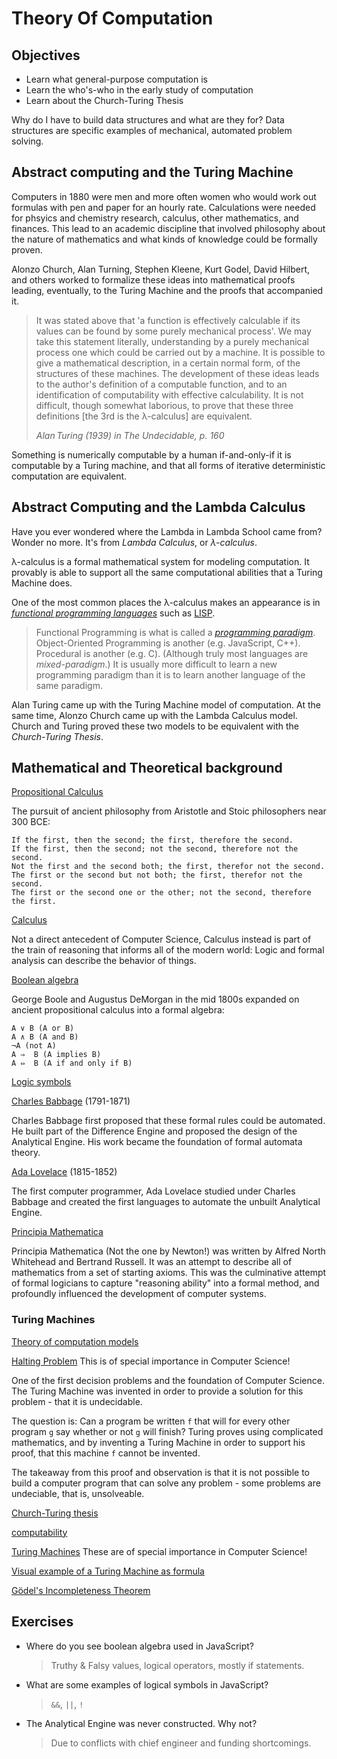 # Theory Of Computation

## Objectives

* Learn what general-purpose computation is
* Learn the who's-who in the early study of computation
* Learn about the Church-Turing Thesis

Why do I have to build data structures and what are they for? Data structures
are specific examples of mechanical, automated problem solving.

## Abstract computing and the Turing Machine

Computers in 1880 were men and more often women who would work out formulas with
pen and paper for an hourly rate. Calculations were needed for phsyics and
chemistry research, calculus, other mathematics, and finances. This lead to an
academic discipline that involved philosophy about the nature of mathematics and
what kinds of knowledge could be formally proven.

Alonzo Church, Alan Turning, Stephen Kleene, Kurt Godel, David Hilbert, and
others worked to formalize these ideas into mathematical proofs leading,
eventually, to the Turing Machine and the proofs that accompanied it.

> It was stated above that 'a function is effectively calculable if its values
> can be found by some purely mechanical process'. We may take this statement
> literally, understanding by a purely mechanical process one which could be
> carried out by a machine. It is possible to give a mathematical description,
> in a certain normal form, of the structures of these machines. The development
> of these ideas leads to the author's definition of a computable function, and
> to an identification of computability with effective calculability. It is not
> difficult, though somewhat laborious, to prove that these three definitions
> [the 3rd is the λ-calculus] are equivalent.
>
> _Alan Turing (1939) in The Undecidable, p. 160_

Something is numerically computable by a human if-and-only-if it is computable
by a Turing machine, and that all forms of iterative deterministic computation
are equivalent.

## Abstract Computing and the Lambda Calculus

Have you ever wondered where the Lambda in Lambda School came from? Wonder no
more. It's from _Lambda Calculus_, or _λ-calculus_.

λ-calculus is a formal mathematical system for modeling computation. It
provably is able to support all the same computational abilities that a Turing
Machine does.

One of the most common places the λ-calculus makes an appearance is in
[_functional programming
languages_](ihttps://en.wikipedia.org/wiki/Functional_programming) such as
[LISP](https://en.wikipedia.org/wiki/Lisp_(programming_language)).

> Functional Programming is what is called a [_programming
> paradigm_](https://en.wikipedia.org/wiki/Programming_paradigm).
> Object-Oriented Programming is another (e.g. JavaScript, C++). Procedural is
> another (e.g. C). (Although truly most languages are _mixed-paradigm_.) It is
> usually more difficult to learn a new programming paradigm than it is to learn
> another language of the same paradigm.

Alan Turing came up with the Turing Machine model of computation. At the same
time, Alonzo Church came up with the Lambda Calculus model. Church and Turing
proved these two models to be equivalent with the _Church-Turing Thesis_.

## Mathematical and Theoretical background

[Propositional Calculus](https://en.wikipedia.org/wiki/Propositional_calculus)

The pursuit of ancient philosophy from Aristotle and Stoic philosophers near 300 BCE:

    If the first, then the second; the first, therefore the second.
    If the first, then the second; not the second, therefore not the second.
    Not the first and the second both; the first, therefor not the second.
    The first or the second but not both; the first, therefor not the second.
    The first or the second one or the other; not the second, therefore the first.

[Calculus](https://en.wikipedia.org/wiki/Calculus)

Not a direct antecedent of Computer Science, Calculus instead is part of the
train of reasoning that informs all of the modern world: Logic and formal
analysis can describe the behavior of things.

[Boolean algebra](https://en.wikipedia.org/wiki/Boolean_algebra)

George Boole and Augustus DeMorgan in the mid 1800s expanded on ancient
propositional calculus into a formal algebra:

    A ∨ B (A or B)
    A ∧ B (A and B)
    ¬A (not A)
    A ⇒  B (A implies B)
    A ⇔  B (A if and only if B)

[Logic symbols](https://en.wikipedia.org/wiki/List_of_logic_symbols)

[Charles Babbage](https://en.wikipedia.org/wiki/Charles_Babbage) (1791-1871)

Charles Babbage first proposed that these formal rules could be automated. He
built part of the Difference Engine and proposed the design of the Analytical
Engine. His work became the foundation of formal automata theory.

[Ada Lovelace](https://en.wikipedia.org/wiki/Ada_Lovelace) (1815-1852)

The first computer programmer, Ada Lovelace studied under Charles Babbage and
created the first languages to automate the unbuilt Analytical Engine. 

[Principia Mathematica](https://en.wikipedia.org/wiki/Principia_Mathematica)

Principia Mathematica (Not the one by Newton!) was written by Alfred North
Whitehead and Bertrand Russell. It was an attempt to describe all of mathematics
from a set of starting axioms. This was the culminative attempt of formal
logicians to capture "reasoning ability" into a formal method, and profoundly
influenced the development of computer systems.

### Turing Machines

[Theory of computation
models](https://en.wikipedia.org/wiki/Theory_of_computation)

[Halting Problem](https://en.wikipedia.org/wiki/Halting_problem) This is of
special importance in Computer Science!

One of the first decision problems and the foundation of Computer Science.
The Turing Machine was invented in order to provide a solution for this problem -
that it is undecidable.

The question is: Can a program be written `f` that will for every other program
`g` say whether or not `g` will finish? Turing proves using complicated
mathematics, and by inventing a Turing Machine in order to support his proof,
that this machine `f` cannot be invented.

The takeaway from this proof and observation is that it is not possible to build
a computer program that can solve any problem - some problems are undeciable,
that is, unsolveable.

[Church-Turing thesis](https://en.wikipedia.org/wiki/Church%E2%80%93Turing_thesis)

[computability](https://en.wikipedia.org/wiki/Computability_theory)

[Turing Machines](https://en.wikipedia.org/wiki/Turing_machine) These are of
special importance in Computer Science!

[Visual example of a Turing Machine as formula](https://cs.stackexchange.com/questions/11542/how-to-construct-and-write-down-a-Turing-machine-for-a-given-language)

[Gödel's Incompleteness
Theorem](https://en.wikipedia.org/wiki/G%C3%B6del%27s_incompleteness_theorems)


## Exercises

* Where do you see boolean algebra used in JavaScript?

    > Truthy & Falsy values, logical operators, mostly if statements.

* What are some examples of logical symbols in JavaScript?

    > `&&`, `||`, `!`

* The Analytical Engine was never constructed. Why not?

    > Due to conflicts with chief engineer and funding shortcomings.